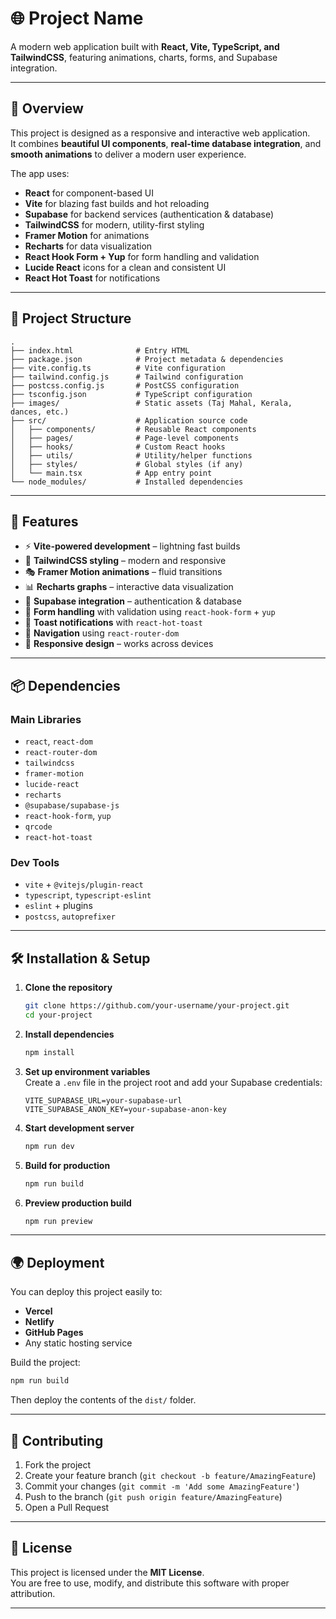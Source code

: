 # 🌐 Project Name

A modern web application built with **React, Vite, TypeScript, and TailwindCSS**, featuring animations, charts, forms, and Supabase integration.  

---

## 📖 Overview

This project is designed as a responsive and interactive web application.  
It combines **beautiful UI components**, **real-time database integration**, and **smooth animations** to deliver a modern user experience.  

The app uses:
- **React** for component-based UI
- **Vite** for blazing fast builds and hot reloading
- **Supabase** for backend services (authentication & database)
- **TailwindCSS** for modern, utility-first styling
- **Framer Motion** for animations
- **Recharts** for data visualization
- **React Hook Form + Yup** for form handling and validation
- **Lucide React** icons for a clean and consistent UI
- **React Hot Toast** for notifications

---

## 📂 Project Structure

```
.
├── index.html              # Entry HTML
├── package.json            # Project metadata & dependencies
├── vite.config.ts          # Vite configuration
├── tailwind.config.js      # Tailwind configuration
├── postcss.config.js       # PostCSS configuration
├── tsconfig.json           # TypeScript configuration
├── images/                 # Static assets (Taj Mahal, Kerala, dances, etc.)
├── src/                    # Application source code
│   ├── components/         # Reusable React components
│   ├── pages/              # Page-level components
│   ├── hooks/              # Custom React hooks
│   ├── utils/              # Utility/helper functions
│   ├── styles/             # Global styles (if any)
│   └── main.tsx            # App entry point
└── node_modules/           # Installed dependencies
```

---

## 🚀 Features

- ⚡ **Vite-powered development** – lightning fast builds
- 🎨 **TailwindCSS styling** – modern and responsive
- 🎭 **Framer Motion animations** – fluid transitions
- 📊 **Recharts graphs** – interactive data visualization
- 🔑 **Supabase integration** – authentication & database
- 📝 **Form handling** with validation using `react-hook-form` + `yup`
- 🔔 **Toast notifications** with `react-hot-toast`
- 🔗 **Navigation** using `react-router-dom`
- 📱 **Responsive design** – works across devices

---

## 📦 Dependencies

### Main Libraries
- `react`, `react-dom`
- `react-router-dom`
- `tailwindcss`
- `framer-motion`
- `lucide-react`
- `recharts`
- `@supabase/supabase-js`
- `react-hook-form`, `yup`
- `qrcode`
- `react-hot-toast`

### Dev Tools
- `vite` + `@vitejs/plugin-react`
- `typescript`, `typescript-eslint`
- `eslint` + plugins
- `postcss`, `autoprefixer`

---

## 🛠️ Installation & Setup

1. **Clone the repository**
   ```bash
   git clone https://github.com/your-username/your-project.git
   cd your-project
   ```

2. **Install dependencies**
   ```bash
   npm install
   ```

3. **Set up environment variables**  
   Create a `.env` file in the project root and add your Supabase credentials:
   ```env
   VITE_SUPABASE_URL=your-supabase-url
   VITE_SUPABASE_ANON_KEY=your-supabase-anon-key
   ```

4. **Start development server**
   ```bash
   npm run dev
   ```

5. **Build for production**
   ```bash
   npm run build
   ```

6. **Preview production build**
   ```bash
   npm run preview
   ```

---

## 🌍 Deployment

You can deploy this project easily to:
- **Vercel**
- **Netlify**
- **GitHub Pages**
- Any static hosting service

Build the project:
```bash
npm run build
```
Then deploy the contents of the `dist/` folder.


---

## 🤝 Contributing

1. Fork the project
2. Create your feature branch (`git checkout -b feature/AmazingFeature`)
3. Commit your changes (`git commit -m 'Add some AmazingFeature'`)
4. Push to the branch (`git push origin feature/AmazingFeature`)
5. Open a Pull Request

---

## 📜 License

This project is licensed under the **MIT License**.  
You are free to use, modify, and distribute this software with proper attribution.

---
